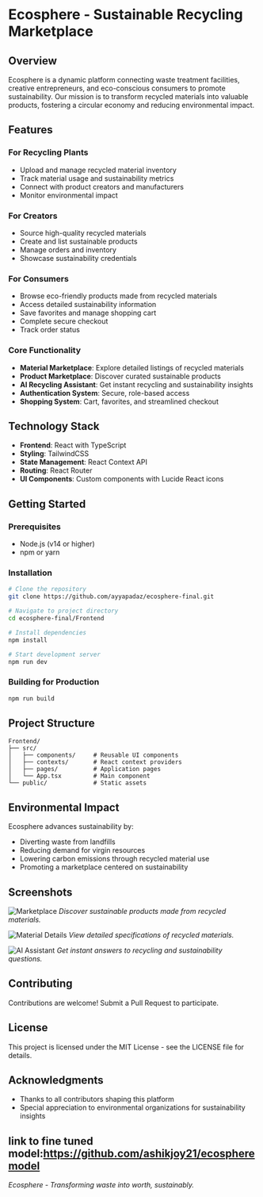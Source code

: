 # Ecosphere - Sustainable Recycling Marketplace


## Overview
Ecosphere is a dynamic platform connecting waste treatment facilities, creative entrepreneurs, and eco-conscious consumers to promote sustainability. Our mission is to transform recycled materials into valuable products, fostering a circular economy and reducing environmental impact.

## Features

### For Recycling Plants
- Upload and manage recycled material inventory
- Track material usage and sustainability metrics
- Connect with product creators and manufacturers
- Monitor environmental impact

### For Creators
- Source high-quality recycled materials
- Create and list sustainable products
- Manage orders and inventory
- Showcase sustainability credentials

### For Consumers
- Browse eco-friendly products made from recycled materials
- Access detailed sustainability information
- Save favorites and manage shopping cart
- Complete secure checkout
- Track order status

### Core Functionality
- **Material Marketplace**: Explore detailed listings of recycled materials
- **Product Marketplace**: Discover curated sustainable products
- **AI Recycling Assistant**: Get instant recycling and sustainability insights
- **Authentication System**: Secure, role-based access
- **Shopping System**: Cart, favorites, and streamlined checkout

## Technology Stack
- **Frontend**: React with TypeScript
- **Styling**: TailwindCSS
- **State Management**: React Context API
- **Routing**: React Router
- **UI Components**: Custom components with Lucide React icons

## Getting Started

### Prerequisites
- Node.js (v14 or higher)
- npm or yarn

### Installation
```bash
# Clone the repository
git clone https://github.com/ayyapadaz/ecosphere-final.git

# Navigate to project directory
cd ecosphere-final/Frontend

# Install dependencies
npm install

# Start development server
npm run dev
```

### Building for Production
```bash
npm run build
```

## Project Structure
```
Frontend/
├── src/
│   ├── components/     # Reusable UI components
│   ├── contexts/       # React context providers
│   ├── pages/          # Application pages
│   └── App.tsx         # Main component
└── public/             # Static assets
```

## Environmental Impact
Ecosphere advances sustainability by:
- Diverting waste from landfills
- Reducing demand for virgin resources
- Lowering carbon emissions through recycled material use
- Promoting a marketplace centered on sustainability

## Screenshots

![Marketplace](https://example.com/marketplace.png)
*Discover sustainable products made from recycled materials.*

![Material Details](https://example.com/material-details.png)
*View detailed specifications of recycled materials.*

![AI Assistant](https://example.com/ai-assistant.png)
*Get instant answers to recycling and sustainability questions.*

## Contributing
Contributions are welcome! Submit a Pull Request to participate.

## License
This project is licensed under the MIT License - see the LICENSE file for details.

## Acknowledgments
- Thanks to all contributors shaping this platform
- Special appreciation to environmental organizations for sustainability insights

link to fine tuned model:https://github.com/ashikjoy21/ecospheremodel
---
*Ecosphere - Transforming waste into worth, sustainably.*

